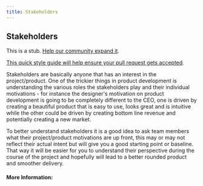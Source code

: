 ```yaml
---
title: Stakeholders
---
```


## Stakeholders

This is a stub. [Help our community expand it](https://github.com/freeCodeCamp/guide-articles/tree/master/articles/Agile/Stakeholders/index.md).

[This quick style guide will help ensure your pull request gets accepted](https://github.com/freeCodeCamp/guide-articles/blob/master/README.md).

<!-- The article goes here, in GitHub-flavored Markdown. Feel free to add YouTube videos, images, and CodePen/JSBin embeds  -->
Stakeholders are basically anyone that has an interest in the project/product. One of the trickier things in product development is understanding the various roles the stakeholders play and their individual motivations - for instance the designer's motivation on product development is going to be completely different to the CEO, one is driven by creating a beautiful product that is easy to use, looks great and is intuitive while the other could be driven by creating bottom line revenue and potentially creating a new market.

To better understand stakeholders it is a good idea to ask team members what their project/product motivations are up front, this may or may not reflect their actual intent but will give you a good starting point or baseline. That way it will be easier for you to understand their perspective during the course of the project and hopefully will lead to a better rounded product and smoother delivery.

#### More Information:
<!-- Please add any articles you think might be helpful to read before writing the article -->


